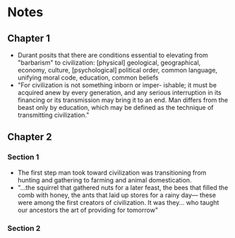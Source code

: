 # Notes  
## Chapter 1  
- Durant posits that there are conditions essential to elevating from "barbarism" to civilization: \[physical\] geological, geographical, economy, culture, \[psychological\] political order, common language, unifying moral code, education, common beliefs
- "For civilization is not something inborn or imper- ishable; it must be acquired anew by every generation, and any serious interruption in its financing or its transmission may bring it to an end. Man differs from the beast only by education, which may be defined as the technique of transmitting civilization."

## Chapter 2
### Section 1
- The first step man took toward civilization was transitioning from hunting and gathering to farming and animal domestication.
- "...the squirrel that gathered nuts for a later feast, the bees that filled the comb with honey, the ants that laid up stores for a rainy day— these were among the first creators of civilization. It was they... who taught our ancestors the art of providing for tomorrow"

### Section 2
